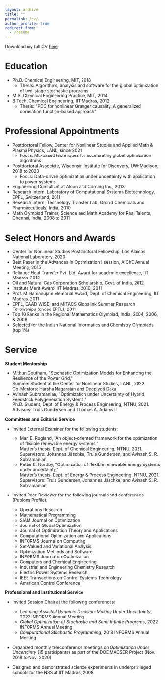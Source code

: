 ```yaml
---
layout: archive
title: ""
permalink: /cv/
author_profile: true
redirect_from:
  - /resume
---
```


Download my full CV <a href = "https://rohitkannan.github.io/files/RohitKannan_CV.pdf" target="_blank">here</a>

Education
======
* Ph.D. Chemical Engineering, MIT, 2018
  * Thesis: <a href = "https://dspace.mit.edu/handle/1721.1/117326" target="_blank" style="text-decoration:none">Algorithms, analysis and software for the global optimization of two-stage stochastic programs</a>
* M.S. Chemical Engineering Practice, MIT, 2014
* B.Tech. Chemical Engineering, IIT Madras, 2012
  * Thesis: "PDC for nonlinear Granger causality: A generalized correlation function-based approach"

Professional Appointments
======
* Postdoctoral Fellow, <a href = "https://cnls.lanl.gov/External/" target="_blank" style="text-decoration:none">Center for Nonlinear Studies</a> and <a href = "https://www.lanl.gov/org/ddste/aldsc/theoretical/applied-mathematics-plasma-physics/index.php" target="_blank" style="text-decoration:none">Applied Math & Plasma Physics</a>, LANL, since 2021
  * Focus: ML-based techniques for accelerating global optimization algorithms
* Postdoctoral Associate, <a href = "https://wid.wisc.edu/" target="_blank" style="text-decoration:none">Wisconsin Institute for Discovery</a>, UW-Madison, 2018 to 2020
  * Focus: Data-driven optimization under uncertainty with application to power systems
* Engineering Consultant at Alcon and Corning Inc., 2013
* Research Intern, Laboratory of Computational Systems Biotechnology, EPFL, Switzerland, 2011
* Research Intern, Technology Transfer Lab, Orchid Chemicals and Pharmaceuticals, India, 2010
* Math Olympiad Trainer, Science and Math Academy for Real Talents, Chennai, India, 2008 to 2011

Select Honors and Awards
======
* <a href = "https://cnls.lanl.gov/External/" target="_blank" style="text-decoration:none">Center for Nonlinear Studies</a> Postdoctoral Fellowship, Los Alamos National Laboratory, 2020
* Best Paper in the Advances in Optimization I session, AIChE Annual Meeting, 2015
* Reliance Heat Transfer Pvt. Ltd. Award for academic excellence, IIT Madras, 2012
* Oil and Natural Gas Corporation Scholarship, Govt. of India, 2012
* Institute Merit Award, IIT Madras, 2010, 2011
* Prof. M. Ramanujam Memorial Award, Dept. of Chemical Engineering, IIT Madras, 2011
* EPFL, <a href = "https://www2.daad.de/deutschland/stipendium/datenbank/en/21148-scholarship-database/?daad=1&detail=50015295&origin=4&page=1&q=wise&status=1&subjectGrps" target="_blank" style="text-decoration:none">DAAD WISE</a>, and <a href = "https://www.mitacs.ca/en/programs/globalink" target="_blank" style="text-decoration:none">MITACS Globalink</a> Summer Research Fellowships (chose EPFL), 2011
* Top 10 Ranks in the Regional Mathematics Olympiad, India, 2004, 2006, & 2008
* Selected for the Indian National Informatics and Chemistry Olympiads (top 1%)

Service
======

**Student Mentorship**

* Mithun Goutham, "Stochastic Optimization Models for Enhancing the Resilience of the Power Grid," <br/> Summer Student at the Center for Nonlinear Studies, LANL, 2022. <br/> Co-Mentors: Harsha Nagarajan and Deepjyoti Deka
* Avinash Subramanian, "<a href = "https://ntnuopen.ntnu.no/ntnu-xmlui/handle/11250/2776364" target="_blank" style="text-decoration:none">Optimization under Uncertainty of Hybrid Feedstock Polygeneration Systems</a>," <br/> Ph.D. Student, Dept. of Energy & Process Engineering, NTNU, 2021. <br/> Advisors: Truls Gundersen and Thomas A. Adams II

**Committees and Editorial Service**

* Invited External Examiner for the following students:
  * Mari E. Rugland, "<a href = "https://ntnuopen.ntnu.no/ntnu-xmlui/handle/11250/2824811" target="_blank" style="text-decoration:none">An object-oriented framework for the optimization of flexible renewable energy systems</a>," <br/> Master’s thesis, Dept. of Chemical Engineering, NTNU, 2021.  <br/> Supervisors: Johannes Jäschke, Truls Gundersen, and Avinash S. R. Subramanian
  * Petter E. Nordby, "<a href = "https://ntnuopen.ntnu.no/ntnu-xmlui/handle/11250/2787182" target="_blank" style="text-decoration:none">Optimization of flexible renewable energy systems under uncertainty</a>," <br/> Master’s thesis, Dept. of Energy & Process Engineering, NTNU, 2021. <br/> Supervisors: Truls Gundersen, Johannes Jäschke, and Avinash S. R. Subramanian

* Invited Peer-Reviewer for the following journals and conferences (<a href = "https://publons.com/researcher/4637031/rohit-kannan/" target="_blank" style="text-decoration:none">Publons Profile</a>):
  * Operations Research
  * Mathematical Programming
  * SIAM Journal on Optimization
  * Journal of Global Optimization
  * Journal of Optimization Theory and Applications
  * Computational Optimization and Applications
  * INFORMS Journal on Computing
  * Set-Valued and Variational Analysis
  * Optimization Methods and Software
  * INFORMS Journal on Optimization
  * Computers and Chemical Engineering
  * Industrial and Engineering Chemistry Research
  * Electric Power Systems Research
  * IEEE Transactions on Control Systems Technology
  * American Control Conference

**Professional and Institutional Service**

* Invited Session Chair at the following conferences:
  * *Learning-Assisted Dynamic Decision-Making Under Uncertainty*, 2022 INFORMS Annual Meeting
  * *Global Optimization of Stochastic and Semi-Infinite Programs*, 2022 INFORMS Annual Meeting
  * *Computational Stochastic Programming*, 2018 INFORMS Annual Meeting

* Organized monthly teleconference meetings on *Optimization Under Uncertainty* (15 participants) as part of the <a href = "https://www.mcs.anl.gov/MACSER/" target="_blank" style="text-decoration:none">DOE MACSER Project</a> (Nov. 2018 to Nov. 2020)

* Designed and demonstrated science experiments in underprivileged schools for the NSS at IIT Madras, 2008 




